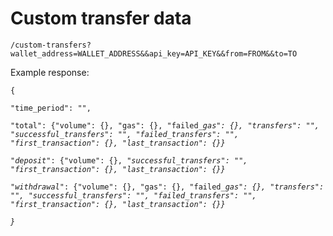 # Custom transfer data

`/custom-transfers?wallet_address=WALLET_ADDRESS&&api_key=API_KEY&&from=FROM&&to=TO`



Example response:&#x20;

`{`

`"time_period": "",`

`"total": {"volume": {}, "gas": {}, "failed_`_`gas": {}, "transfers": "", "successful_transfers": "", "failed_transfers": "", "first_transaction": {}, "last_transaction": {}}`_

`"`_`deposit`_`": {"volume": {}, "`_`successful_transfers": "", "first_transaction": {}, "last_transaction": {}}`_

`"`_`withdrawal`_`": {"volume": {}, "gas": {}, "failed_`_`gas": {}, "transfers": "", "successful_transfers": "", "failed_transfers": "", "first_transaction": {}, "last_transaction": {}}`_

_`}`_
